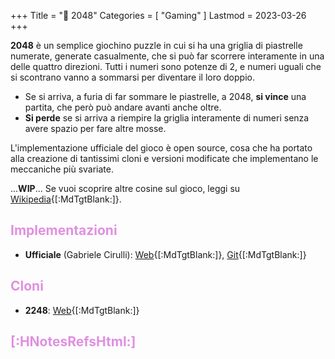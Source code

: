 +++
Title = "🔢️ 2048"
Categories = [ "Gaming" ]
Lastmod = 2023-03-26
+++

<style>/*
*/#Body {
	Color: #FFFFFF;
	Background: #000000;
}

/*
*/#Background {
	Background-Color: #000000;
	Background-Image: url('{{< assetsRoot >}}/Media/2048/yandex.com-games-app-176908.jpg');
	Filter: Blur(5px);
}

/**/#LeftBoxContainer, #RightBoxContainer { Color: #FFFFFF; }
/**/#MainBoxTop, #BuildTimeLine { Color: revert; }

h1, h2, h3, h4, h5, h6 { color: #e090e0; }

/*
*/#MainBox {
	Background: RGBA(0, 0, 0, 0.80);
	backdrop-filter: Blur(5px);
}
</style>

**2048** è un semplice giochino puzzle in cui si ha una griglia di piastrelle numerate, generate casualmente, che si può far scorrere interamente in una delle quattro direzioni. Tutti i numeri sono potenze di 2, e numeri uguali che si scontrano vanno a sommarsi per diventare il loro doppio.

* Se si arriva, a furia di far sommare le piastrelle, a 2048, **si vince** una partita, che però può andare avanti anche oltre.
* **Si perde** se si arriva a riempire la griglia interamente di numeri senza avere spazio per fare altre mosse.

L'implementazione ufficiale del gioco è open source, cosa che ha portato alla creazione di tantissimi cloni e versioni modificate che implementano le meccaniche più svariate.

...**WIP**... Se vuoi scoprire altre cosine sul gioco, leggi su [Wikipedia](https://it.wikipedia.org/2048_(videogioco)){[:MdTgtBlank:]}.

## Implementazioni

* **Ufficiale** (Gabriele Cirulli): [Web](https://play2048.co/){[:MdTgtBlank:]}, [Git](https://github.com/gabrielecirulli/2048){[:MdTgtBlank:]}

## Cloni

* **2248**: [Web](https://2248game.com/){[:MdTgtBlank:]}

## [:HNotesRefsHtml:]

[^PageBg]: **Sfondo della Pagina**: [Fonte](https://yandex.com/games/app/176908){[:MdTgtBlank:]}

